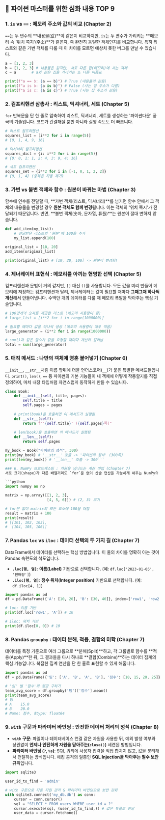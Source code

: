 ## 🐍 파이썬 마스터를 위한 심화 내용 TOP 9

### 1. `is` vs `==` : 메모리 주소와 값의 비교 (Chapter 2)
`==`는 두 변수의 **내용물(값)**이 같은지 비교하지만, `is`는 두 변수가 가리키는 **메모리 속 '위치 쪽지'(주소)**가 같은지, 즉 완전히 동일한 객체인지를 비교합니다. 특히 리스트와 같은 가변 객체를 다룰 때 이 차이를 모르면 예상치 못한 버그를 만날 수 있습니다.

```python
a = [1, 2, 3]
b = [1, 2, 3] # 내용물은 같지만, 서로 다른 집(메모리)에 사는 객체
c = a       # a와 같은 집을 가리키는 또 다른 이름표

print(f"a == b: {a == b}") # True (내용물이 같음)
print(f"a is b: {a is b}") # False (사는 집 주소가 다름)
print(f"a is c: {a is c}") # True (사는 집 주소가 같음)
```

### 2. 컴프리헨션 삼총사 : 리스트, 딕셔너리, 세트 (Chapter 5)
`for` 반복문을 단 한 줄로 압축하여 리스트, 딕셔너리, 세트를 생성하는 '파이썬다운' 궁극의 기술입니다. 코드가 간결해질 뿐만 아니라 실행 속도도 더 빠릅니다.

```python
# 리스트 컴프리헨션
squares_list = [i**2 for i in range(5)]
# [0, 1, 4, 9, 16]

# 딕셔너리 컴프리헨션
squares_dict = {i: i**2 for i in range(5)}
# {0: 0, 1: 1, 2: 4, 3: 9, 4: 16}

# 세트 컴프리헨션
squares_set = {i**2 for i in [-1, 0, 1, 2, 2]}
# {0, 1, 4} (중복은 자동 제거)
```

### 3. 가변 vs 불변 객체와 함수 : 원본이 바뀌는 마법 (Chapter 3)
함수에 인수를 전달할 때, **가변 객체(리스트, 딕셔너리)**를 넘기면 함수 안에서 그 객체의 내용물을 변경할 경우 **원본 객체도 함께 변경**됩니다. 이는 객체의 '위치 쪽지'가 전달되기 때문입니다. 반면, **불변 객체(숫자, 문자열, 튜플)**는 원본이 절대 변하지 않습니다.

```python
def add_item(my_list):
    # 전달받은 리스트의 '원본'에 100을 추가
    my_list.append(100)

original_list = [10, 20]
add_item(original_list)

print(original_list) # [10, 20, 100] -> 원본이 변경됨!
```

### 4. 제너레이터 표현식 : 메모리를 아끼는 현명한 선택 (Chapter 5)
컴프리헨션과 문법이 거의 같지만, `[]` 대신 `()`를 사용합니다. 모든 값을 미리 만들어 메모리에 저장하는 컴프리헨션과 달리, 제너레이터는 값이 필요할 때마다 **그때그때 하나씩 계산**해서 만들어냅니다. 수백만 개의 데이터를 다룰 때 메모리 폭발을 막아주는 핵심 기술입니다.

```python
# 100만개의 숫자를 제곱한 리스트 (메모리 사용량이 큼)
# large_list = [i**2 for i in range(1000000)]

# 필요할 때마다 값을 하나씩 생성 (메모리 사용량이 매우 적음)
large_generator = (i**2 for i in range(1000000))

# sum()과 같은 함수가 값을 요청할 때마다 계산이 일어남
total = sum(large_generator)
```

### 5. 매직 메서드 : 나만의 객체에 영혼 불어넣기 (Chapter 6)
`__init__`, `__str__`처럼 이름 앞뒤에 더블 언더스코어(`__`)가 붙은 특별한 메서드들입니다. `print()`, `len()`, `==` 등 파이썬의 기본 기능들이 내 객체에 어떻게 작동할지를 직접 정의하여, 마치 내장 타입처럼 자연스럽게 동작하게 만들 수 있습니다.

```python
class Book:
    def __init__(self, title, pages):
        self.title = title
        self.pages = pages
    
    # print(book)을 호출하면 이 메서드가 실행됨
    def __str__(self):
        return f"'{self.title}' ({self.pages}쪽)"
    
    # len(book)을 호출하면 이 메서드가 실행됨
    def __len__(self):
        return self.pages

my_book = Book("파이썬의 정석", 300)
print(my_book) # '__str__' 호출 -> '파이썬의 정석' (300쪽)
print(len(my_book)) # '__len__' 호출 -> 300```

### 6. NumPy 브로드캐스팅 : 차원을 넘나드는 계산 마법 (Chapter 7)
서로 크기(shape)가 다른 배열끼리도 `for`문 없이 산술 연산을 가능하게 해주는 NumPy의 강력한 기능입니다. 코드가 극도로 간결해지고 C언어 수준의 빠른 속도로 연산을 수행합니다.

```python
import numpy as np

matrix = np.array([[1, 2, 3], 
                   [4, 5, 6]]) # (2, 3) 크기

# for문 없이 matrix의 모든 요소에 100을 더함
result = matrix + 100 
print(result)
# [[101, 102, 103],
#  [104, 105, 106]]
```

### 7. Pandas `loc` vs `iloc` : 데이터 선택의 두 가지 길 (Chapter 7)
DataFrame에서 데이터를 선택하는 핵심 방법입니다. 이 둘의 차이를 명확히 아는 것이 Pandas 숙련도의 척도입니다.
- **`.loc[행, 열]`**: **이름(Label)** 기반으로 선택합니다. (예: `df.loc['2023-01-05', '판매량']`)
- **`.iloc[행, 열]`**: **정수 위치(Integer position)** 기반으로 선택합니다. (예: `df.iloc[4, 1]`)

```python
import pandas as pd
df = pd.DataFrame({'A': [10, 20], 'B': [30, 40]}, index=['row1', 'row2'])

# loc: 이름 기반
print(df.loc['row1', 'A']) # 10

# iloc: 위치 기반
print(df.iloc[0, 0]) # 10
```

### 8. Pandas `groupby` : 데이터 분해, 적용, 결합의 미학 (Chapter 7)
데이터를 특정 기준으로 여러 그룹으로 **분해(Split)**하고, 각 그룹별로 함수를 **적용(Apply)**한 뒤, 그 결과들을 다시 하나로 **결합(Combine)**하는 데이터 집계의 핵심 기능입니다. 복잡한 집계 연산을 단 한 줄로 표현할 수 있게 해줍니다.

```python
import pandas as pd
df = pd.DataFrame({'팀': ['A', 'B', 'A', 'B'], '점수': [10, 15, 20, 25]})

# '팀' 별 '점수'의 평균 구하기
team_avg_score = df.groupby('팀')['점수'].mean()
print(team_avg_score)
# 팀
# A    15.0
# B    20.0
# Name: 점수, dtype: float64
```

### 9. `with` 구문과 파라미터 바인딩 : 안전한 데이터 처리의 정석 (Chapter 8)
- **`with` 구문**: 파일이나 데이터베이스 연결 같은 자원을 사용한 뒤, 예외 발생 여부와 상관없이 **언제나 안전하게 자원을 닫아주는(`close()`)** 세련된 방법입니다.
- **파라미터 바인딩 (`?`, `%s`)**: SQL 쿼리에 사용자 입력을 직접 합치지 않고, 값을 분리해서 전달하는 방식입니다. 해킹 공격의 일종인 **SQL Injection을 막아주는 필수 보안 규칙**입니다.

```python
import sqlite3

user_id_to_find = 'admin'

# with 구문으로 자동 자원 관리 & 파라미터 바인딩으로 보안 강화
with sqlite3.connect('my_db.db') as conn:
    cursor = conn.cursor()
    sql = "SELECT * FROM users WHERE user_id = ?"
    cursor.execute(sql, (user_id_to_find,)) # 값은 튜플로 전달
    user_data = cursor.fetchone()
```